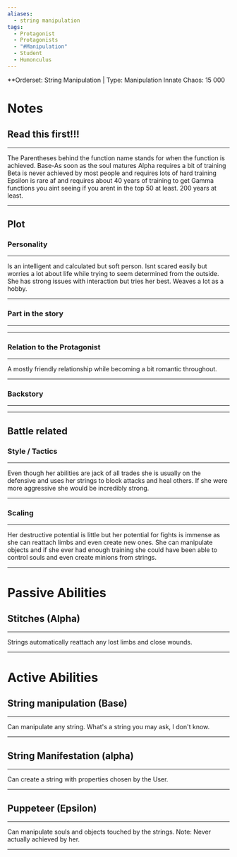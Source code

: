 ```yaml
---
aliases:
  - string manipulation
tags:
  - Protagonist
  - Protagonists
  - "#Manipulation"
  - Student
  - Humonculus
---
```

**Orderset: String Manipulation | Type: Manipulation
Innate Chaos:  15 000

# Notes
## Read this first!!!
___
The Parentheses behind the function name stands for when the function is achieved.
Base-As soon as the soul matures
Alpha requires a bit of training 
Beta is never achieved by most people and requires lots of hard training
Epsilon is rare af and requires about 40 years of training to get
Gamma functions you aint seeing if you arent in the top 50 at least. 200 years at least.
___


## Plot
### Personality
___
Is an intelligent and calculated but soft person. Isnt scared easily but worries a lot about life while trying to seem determined from the outside. She has strong issues with interaction but tries her best. Weaves a lot as a hobby.
___
### Part in the story
___

___
### Relation to the Protagonist
___
A mostly friendly relationship while becoming a bit romantic throughout.
___
### Backstory
___

___

## Battle related

### Style / Tactics
___
Even though her abilities are jack of all trades she is usually on the defensive and uses her strings to block attacks and heal others.
 If she were more aggressive she would be incredibly strong.
___
### Scaling 
___
Her destructive potential is little but her potential for fights is immense as she can reattach limbs and even create new ones. She can manipulate objects and if she ever had enough training she could have been able to control souls and even create minions from strings.
___


# Passive Abilities
## Stitches (Alpha)
___
Strings automatically reattach any lost limbs and close wounds.
___


# Active Abilities
## String manipulation (Base)
___
Can manipulate any string. What's a string you may ask, I don't know.
___

## String Manifestation (alpha)
___
Can create a string with properties chosen by the User.
___

## Puppeteer (Epsilon)
___
Can manipulate souls and objects touched by the strings.
Note:
Never actually achieved by her.
___

